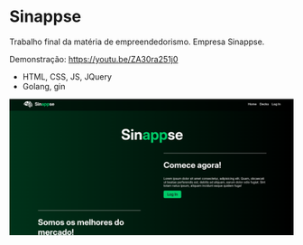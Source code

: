 # Sinappse
Trabalho final da matéria de empreendedorismo.
Empresa Sinappse.

Demonstração: https://youtu.be/ZA30ra251j0

- HTML, CSS, JS, JQuery
- Golang, gin

![](image.png)
